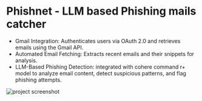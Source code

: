 # Phishnet - LLM based Phishing mails catcher

- Gmail Integration: Authenticates users via OAuth 2.0 and retrieves emails using the Gmail API.
- Automated Email Fetching: Extracts recent emails and their snippets for analysis.
- LLM-Based Phishing Detection: integrated with cohere command r+ model to analyze email content, detect suspicious patterns, and flag phishing attempts.


![project screenshot](project_sc.png)

